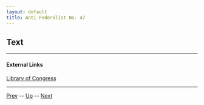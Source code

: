 ```yaml
---
layout: default
title: Anti-Federalist No. 47
---
```


## Text

---
#### External Links
[Library of Congress]()

---

[Prev](46.md) -- [Up](README.md) -- [Next](48.md)
